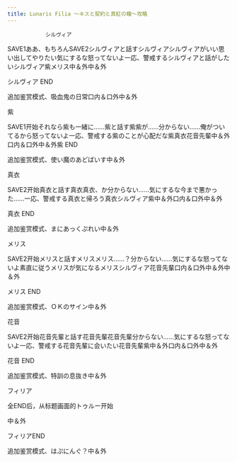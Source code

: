 ```yaml
---
title: Lunaris Filia ～キスと契約と真紅の瞳～攻略
---
```


                シルヴィア

SAVE1ああ、もちろんSAVE2シルヴィアと話すシルヴィアシルヴィアがいい思い出してやりたい気にするな怒ってないよ一応、警戒するシルヴィアと話がしたいシルヴィア紫メリス中＆外中＆外

シルヴィア END

追加鉴赏模式、吸血鬼の日常口内＆口外中＆外

紫

SAVE1开始それなら紫も一緒に……紫と話す紫紫が……分からない……俺がついてるから怒ってないよ一応、警戒する紫のことが心配だな紫真衣花音先輩中＆外口内＆口外中＆外紫 END

追加鉴赏模式、使い魔のあどばいす中＆外

真衣

SAVE2开始真衣と話す真衣真衣、か分からない……気にするな今まで悪かった……一応、警戒する真衣と帰ろう真衣シルヴィア紫中＆外口内＆口外中＆外

真衣 END

追加鉴赏模式、まにあっくぷれい中＆外

メリス

SAVE2开始メリスと話すメリスメリス……？分からない……気にするな怒ってないよ素直に従うメリスが気になるメリスシルヴィア花音先輩口内＆口外中＆外中＆外

メリス END

追加鉴赏模式、ＯＫのサイン中＆外

花音

SAVE2开始花音先輩と話す花音先輩花音先輩分からない……気にするな怒ってないよ一応、警戒する花音先輩に会いたい花音先輩紫中＆外口内＆口外中＆外

花音 END

追加鉴赏模式、特訓の息抜き中＆外

フィリア

全END后，从标题画面的トゥルー开始

中＆外

フィリアEND

追加鉴赏模式、はぷにんぐ？中＆外
              
